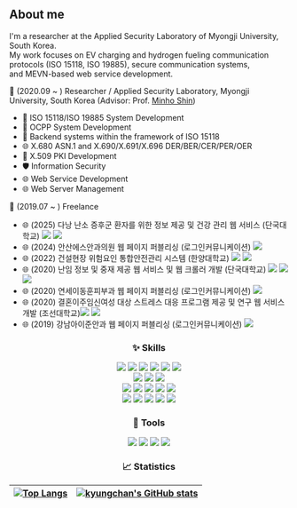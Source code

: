 ## About me

I'm a researcher at the Applied Security Laboratory of Myongji University, South Korea.  
My work focuses on EV charging and hydrogen fueling communication protocols (ISO 15118, ISO 19885), secure communication systems,  
and MEVN-based web service development.

💼 (2020.09 ~ ) Researcher / Applied Security Laboratory, Myongji University, South Korea (Advisor: Prof. [Minho Shin](http://hmcl.mju.ac.kr/))
* 🚗 ISO 15118/ISO 19885 System Development
* 🚗 OCPP System Development
* 🚗 Backend systems within the framework of ISO 15118
* 🌐 X.680 ASN.1 and X.690/X.691/X.696 DER/BER/CER/PER/OER
* 📜 X.509 PKI Development
* 🛡️ Information Security
* 🌐 Web Service Development
* 🌐 Web Server Management

💼 (2019.07 ~ ) Freelance
 * 🌐 (2025) 다낭 난소 증후군 환자를 위한 정보 제공 및 건강 관리 웹 서비스 (단국대학교) <img src="https://img.shields.io/badge/Vue.js-4FC08D?style=flat&logo=Vue.js&logoColor=white" /> <img src="https://img.shields.io/badge/Express-000000?style=flat&logo=Express&logoColor=white" />
 * 🌐 (2024) 안산에스안과의원 웹 페이지 퍼블리싱 (로그인커뮤니케이션) <img src="https://img.shields.io/badge/HTML5-E34F26?style=flat&logo=HTML5&logoColor=white" />
 * 🌐 (2022) 건설현장 위험요인 통합안전관리 시스템 (한양대학교) <img src="https://img.shields.io/badge/Vue.js-4FC08D?style=flat&logo=Vue.js&logoColor=white" /> <img src="https://img.shields.io/badge/Express-000000?style=flat&logo=Express&logoColor=white" />
 * 🌐 (2020) 난임 정보 및 중재 제공 웹 서비스 및 웹 크롤러 개발 (단국대학교) <img src="https://img.shields.io/badge/Vue.js-4FC08D?style=flat&logo=Vue.js&logoColor=white" /> <img src="https://img.shields.io/badge/Express-000000?style=flat&logo=Express&logoColor=white" /> <img src="https://img.shields.io/badge/python-3670A0?style=flat&logo=python&logoColor=ffdd54">
 * 🌐 (2020) 연세이동훈피부과 웹 페이지 퍼블리싱 (로그인커뮤니케이션) <img src="https://img.shields.io/badge/HTML5-E34F26?style=flat&logo=HTML5&logoColor=white" />
 * 🌐 (2020) 결혼이주임신여성 대상 스트레스 대응 프로그램 제공  및 연구 웹 서비스 개발 (조선대학교)<img src="https://img.shields.io/badge/Vue.js-4FC08D?style=flat&logo=Vue.js&logoColor=white" /> <img src="https://img.shields.io/badge/Express-000000?style=flat&logo=Express&logoColor=white" />
 * 🌐 (2019) 강남아이준안과 웹 페이지 퍼블리싱 (로그인커뮤니케이션) <img src="https://img.shields.io/badge/HTML5-E34F26?style=flat&logo=HTML5&logoColor=white" />
<div align="center">

### :sparkles: Skills
<img src="https://img.shields.io/badge/ISO 15118-000000?style=flat&logoColor=white" />
<img src="https://img.shields.io/badge/ISO 19885-000000?style=flat&logoColor=white" />
<img src="https://img.shields.io/badge/OCPP-000000?style=flat&logoColor=white" />
<img src="https://img.shields.io/badge/X.509-000000?style=flat&logoColor=white" />
<img src="https://img.shields.io/badge/X.680-000000?style=flat&logoColor=white" />
<img src="https://img.shields.io/badge/X.690-000000?style=flat&logoColor=white" /><br>
<img src="https://shields.io/badge/JavaScript-F7DF1E?logo=JavaScript&logoColor=000&style=flat">
<img src="https://img.shields.io/badge/C-A8B9CC?style=flat&logo=C&logoColor=white">
<img src="https://img.shields.io/badge/python-3670A0?style=flat&logo=python&logoColor=ffdd54"><br>
<img src="https://img.shields.io/badge/MongoDB-47A248?style=flat&logo=MongoDB&logoColor=white" />
<img src="https://img.shields.io/badge/Express-000000?style=flat&logo=Express&logoColor=white" />
<img src="https://img.shields.io/badge/Vue.js-4FC08D?style=flat&logo=Vue.js&logoColor=white" />
<img src="https://img.shields.io/badge/Vuetify-1867C0?style=flat&logo=Vuetify&logoColor=white" />
<img src="https://img.shields.io/badge/Node.js-339933?style=flat&logo=Node.js&logoColor=white" /><br/>
<img src="https://img.shields.io/badge/HTML5-E34F26?style=flat&logo=HTML5&logoColor=white" />
<img src="https://img.shields.io/badge/OpenSSL-721412?style=flat&logo=OpenSSL&logoColor=white" />
<img src="https://img.shields.io/badge/Apache-D22128?style=flat&logo=Apache&logoColor=white" />
<img src="https://img.shields.io/badge/Amazon EC2-FF9900?style=flat&logo=Amazon EC2&logoColor=white" />
<img src="https://img.shields.io/badge/-Wireshark-%231679A7?style=flat&logo=wireshark&logoColor=white" /><br>

### :hammer: Tools
<img src="https://img.shields.io/badge/Visual Studio Code-007ACC?style=flat&logo=Visual Studio Code&logoColor=white" />
<img src="https://img.shields.io/badge/Sourcetree-0052CC?style=flat&logo=Sourcetree&logoColor=white" />
<img src="https://img.shields.io/badge/VNC-000000?style=flat&logoColor=white" />
<img src="https://img.shields.io/badge/Wrike-08CF65?style=flat&logoColor=white" />
  
  
### :chart_with_upwards_trend: Statistics
| [![Top Langs](https://github-readme-stats.vercel.app/api/top-langs/?username=kyungchan&layout=compact&&hide_border=true)](https://github.com/kyungchan) | [![kyungchan's GitHub stats](https://github-readme-stats.vercel.app/api?username=kyungchan&&hide_border=true&show_icons=true&count_private=true)](https://github.com/kyungchan) |
| ------------- | ------------- |
</div>
